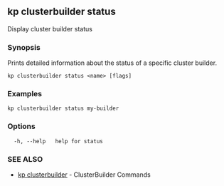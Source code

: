 ## kp clusterbuilder status

Display cluster builder status

### Synopsis

Prints detailed information about the status of a specific cluster builder.

```
kp clusterbuilder status <name> [flags]
```

### Examples

```
kp clusterbuilder status my-builder
```

### Options

```
  -h, --help   help for status
```

### SEE ALSO

* [kp clusterbuilder](kp_clusterbuilder.md)	 - ClusterBuilder Commands

